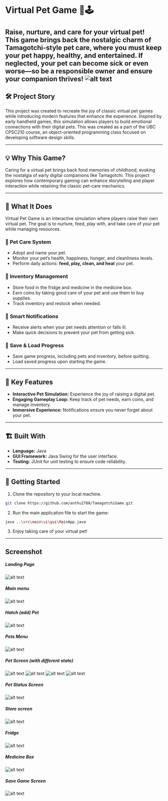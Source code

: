 # Virtual Pet Game 🐾🕹️

**Raise, nurture, and care for your virtual pet!**  
This game brings back the nostalgic charm of Tamagotchi-style pet care, where you must keep your pet happy, healthy, and entertained. If neglected, your pet can become sick or even worse—so be a responsible owner and ensure your companion thrives!
![alt text](projectPics/header.png)
---

## 🛠 Project Story
This project was created to recreate the joy of classic virtual pet games while introducing modern features that enhance the experience. Inspired by early handheld games, this simulation allows players to build emotional connections with their digital pets. This was created as a part of the UBC CPSC210 course, an object-oriented programming class focused on developing software design skills.

---

## 💡 Why This Game?
Caring for a virtual pet brings back fond memories of childhood, evoking the nostalgia of early digital companions like Tamagotchi. This project explores how contemporary gaming can enhance storytelling and player interaction while retaining the classic pet-care mechanics.

---

## 🚀 What It Does

Virtual Pet Game is an interactive simulation where players raise their own virtual pet. The goal is to nurture, feed, play with, and take care of your pet while managing resources.

### 🏡 **Pet Care System**
- Adopt and name your pet.
- Monitor your pet’s health, happiness, hunger, and cleanliness levels.
- Perform daily actions: **feed, play, clean, and heal** your pet.

### 🍎 **Inventory Management**
- Store food in the fridge and medicine in the medicine box.
- Earn coins by taking good care of your pet and use them to buy supplies.
- Track inventory and restock when needed.

### 🔔 **Smart Notifications**
- Receive alerts when your pet needs attention or falls ill.
- Make quick decisions to prevent your pet from getting sick.

### 💾 **Save & Load Progress**
- Save game progress, including pets and inventory, before quitting.
- Load saved progress upon starting the game.

---

## 🔑 Key Features

- **Interactive Pet Simulation:** Experience the joy of raising a digital pet.  
- **Engaging Gameplay Loop:** Keep track of pet needs, earn coins, and manage inventory.  
- **Immersive Experience:** Notifications ensure you never forget about your pet.  

---

## 🏗️ Built With 

- **Language:** Java  
- **GUI Framework:** Java Swing for the user interface.  
- **Testing:** JUnit for unit testing to ensure code reliability.  

---

## 🏁 Getting Started

1. Clone the repository to your local machine.
```bash
git clone https://github.com/anthu2708/TamagotchiGame.git
```
2. Run the main application file to start the game:
```bash
java ..\src\main\ui\gui\MainApp.java
```
3. Enjoy taking care of your virtual pet!

---

## Screenshot

##### Landing Page
![alt text](projectPics/Picture1.png)

##### Main menu
![alt text](<projectPics/Main menu.png>)

##### Hatch (add) Pet
![alt text](projectPics/Hatch.png)

##### Pets Menu
![alt text](projectPics/House.png)

##### Pet Screen (with different state)
![alt text](<projectPics/Default pet.png>)
![alt text](projectPics/hungry.png)
![alt text](projectPics/drity.png)
![alt text](projectPics/sick.png)

##### Pet Status Screen
![alt text](<projectPics/pet status.png>)

##### Store screen
![alt text](projectPics/store.png)

##### Fridge 
![alt text](projectPics/fridge.png)

##### Medicine Box
![alt text](projectPics/medbox.png)

##### Save Game Screen
![alt text](projectPics/savegame.png)




